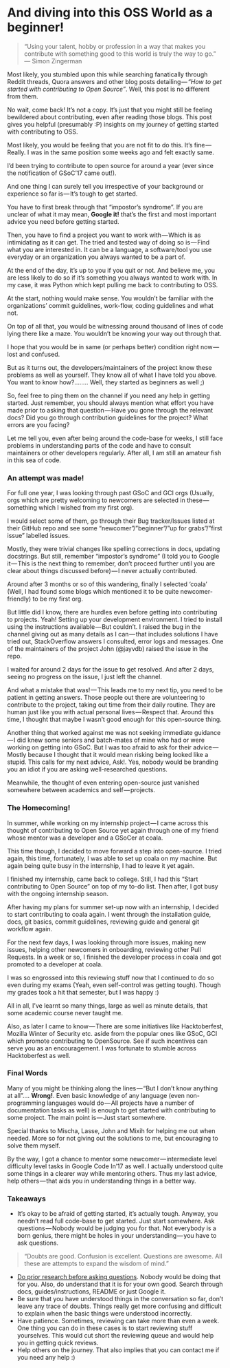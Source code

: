 # And diving into this OSS World as a beginner!

>“Using your talent, hobby or profession in a way that makes you contribute with something good to this world is truly the way to go.”
>— Simon Zingerman

Most likely, you stumbled upon this while searching fanatically through Reddit threads, Quora answers and other blog posts detailing — _“How to get started with contributing to Open Source”_. Well, this post is no different from them.

No wait, come back! It’s not a copy. It’s just that you might still be feeling bewildered about contributing, even after reading those blogs. This post gives you helpful (presumably :P) insights on my journey of getting started with contributing to OSS.

Most likely, you would be feeling that you are not fit to do this. It’s fine — Really. I was in the same position some weeks ago and felt exactly same.

I’d been trying to contribute to open source for around a year (ever since the notification of GSoC’17 came out!).

And one thing I can surely tell you irrespective of your background or experience so far is — It’s tough to get started.

You have to first break through that “impostor’s syndrome”. If you are unclear of what it may mean, **Google it!** that’s the first and most important advice you need before getting started.

Then, you have to find a project you want to work with — Which is as intimidating as it can get. The tried and tested way of doing so is — Find what you are interested in. It can be a language, a software/tool you use everyday or an organization you always wanted to be a part of.

At the end of the day, it’s up to you if you quit or not. And believe me, you are less likely to do so if it’s something you always wanted to work with. In my case, it was Python which kept pulling me back to contributing to OSS.

At the start, nothing would make sense. You wouldn’t be familiar with the organizations’ commit guidelines, work-flow, coding guidelines and what not.

On top of all that, you would be witnessing around thousand of lines of code lying there like a maze. You wouldn’t be knowing your way out through that.

I hope that you would be in same (or perhaps better) condition right now — lost and confused.

But as it turns out, the developers/maintainers of the project know these problems as well as yourself. They know all of what I have told you above. You want to know how?…….. Well, they started as beginners as well ;)

So, feel free to ping them on the channel if you need any help in getting started. Just remember, you should always mention what effort you have made prior to asking that question — Have you gone through the relevant docs? Did you go through contribution guidelines for the project? What errors are you facing?

Let me tell you, even after being around the code-base for weeks, I still face problems in understanding parts of the code and have to consult maintainers or other developers regularly. After all, I am still an amateur fish in this sea of code.

### An attempt was made!
For full one year, I was looking through past GSoC and GCI orgs (Usually, orgs which are pretty welcoming to newcomers are selected in these — something which I wished from my first org).

I would select some of them, go through their Bug tracker/Issues listed at their GitHub repo and see some “newcomer”/”beginner”/”up for grabs”/”first issue” labelled issues.

Mostly, they were trivial changes like spelling corrections in docs, updating docstrings. But still, remember “impostor’s syndrome” (I told you to Google it — This is the next thing to remember, don’t proceed further until you are clear about things discussed before) — I never actually contributed.

Around after 3 months or so of this wandering, finally I selected ‘coala’ (Well, I had found some blogs which mentioned it to be quite newcomer-friendly) to be my first org.

But little did I know, there are hurdles even before getting into contributing to projects. Yeah! Setting up your development environment. I tried to install using the instructions available — But couldn’t. I raised the bug in the channel giving out as many details as I can — that includes solutions I have tried out, StackOverflow answers I consulted, error logs and messages. One of the maintainers of the project John (@jayvdb) raised the issue in the repo.

I waited for around 2 days for the issue to get resolved. And after 2 days, seeing no progress on the issue, I just left the channel.

And what a mistake that was! — This leads me to my next tip, you need to be patient in getting answers. Those people out there are volunteering to contribute to the project, taking out time from their daily routine. They are human just like you with actual personal lives — Respect that.
Around this time, I thought that maybe I wasn’t good enough for this open-source thing.

Another thing that worked against me was not seeking immediate guidance — I did knew some seniors and batch-mates of mine who had or were working on getting into GSoC. But I was too afraid to ask for their advice — Mostly because I thought that it would mean risking being looked like a stupid. This calls for my next advice, Ask!. Yes, nobody would be branding you an idiot if you are asking well-researched questions.

Meanwhile, the thought of even entering open-source just vanished somewhere between academics and self — projects.

### The Homecoming!
In summer, while working on my internship project — I came across this thought of contributing to Open Source yet again through one of my friend whose mentor was a developer and a GSoCer at coala.

This time though, I decided to move forward a step into open-source. I tried again, this time, fortunately, I was able to set up coala on my machine. But again being quite busy in the internship, I had to leave it yet again.

I finished my internship, came back to college. Still, I had this “Start contributing to Open Source” on top of my to-do list. Then after, I got busy with the ongoing internship season.

After having my plans for summer set-up now with an internship, I decided to start contributing to coala again. I went through the installation guide, docs, git basics, commit guidelines, reviewing guide and general git workflow again.

For the next few days, I was looking through more issues, making new issues, helping other newcomers in onboarding, reviewing other Pull Requests. In a week or so, I finished the developer process in coala and got promoted to a developer at coala.

I was so engrossed into this reviewing stuff now that I continued to do so even during my exams (Yeah, even self-control was getting tough). Though my grades took a hit that semester, but I was happy :)

All in all, I’ve learnt so many things, large as well as minute details, that some academic course never taught me.

Also, as later I came to know — There are some initiatives like Hacktoberfest, Mozilla Winter of Security etc. aside from the popular ones like GSoC, GCI which promote contributing to OpenSource. See if such incentives can serve you as an encouragement. I was fortunate to stumble across Hacktoberfest as well.

### Final Words
Many of you might be thinking along the lines — “But I don’t know anything at all”…. **Wrong!**. Even basic knowledge of any language (even non-programming languages would do — All projects have a number of documentation tasks as well) is enough to get started with contributing to some project. The main point is — Just start somewhere.

Special thanks to Mischa, Lasse, John and Mixih for helping me out when needed. More so for not giving out the solutions to me, but encouraging to solve them myself.

By the way, I got a chance to mentor some newcomer — intermediate level difficulty level tasks in Google Code In’17 as well. I actually understood quite some things in a clearer way while mentoring others. Thus my last advice, help others — that aids you in understanding things in a better way.

### Takeaways
- It’s okay to be afraid of getting started, it’s actually tough. Anyway, you needn’t read full code-base to get started. Just start somewhere. Ask questions — Nobody would be judging you for that.
Not everybody is a born genius, there might be holes in your understanding — you have to ask questions.

>“Doubts are good. Confusion is excellent. Questions are awesome.
>All these are attempts to expand the wisdom of mind.”

- [Do prior research before asking questions](http://catb.org/~esr/faqs/smart-questions.html). Nobody would be doing that for you. Also, do understand that it is for your own good. Search through docs, guides/instructions, README or just Google it.
- Be sure that you have understood things in the conversation so far, don’t leave any trace of doubts. Things really get more confusing and difficult to explain when the basic things were understood incorrectly.
- Have patience. Sometimes, reviewing can take more than even a week. One thing you can do in these cases is to start reviewing stuff yourselves. This would cut short the reviewing queue and would help you in getting quick reviews.
- Help others on the journey. That also implies that you can contact me if you need any help :)